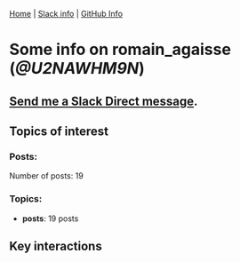 [Home](https://kelu124.github.io/echommunity/) | [Slack info](https://kelu124.github.io/echommunity/) | [GitHub Info](https://kelu124.github.io/echommunity/github.html)

# Some info on __romain_agaisse__ (_@U2NAWHM9N_)


## [Send me a Slack Direct message](https://echopen.slack.com/messages/@romain_agaisse/).

## Topics of interest

### Posts: 

Number of posts: 19

### Topics:

* __posts__: 19 posts

## Key interactions 

